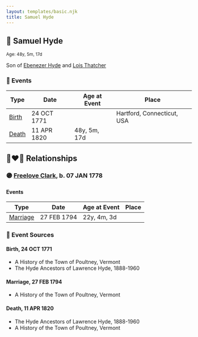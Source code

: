 ```yaml
---
layout: templates/basic.njk
title: Samuel Hyde
---
```

## 🔵 Samuel Hyde
<small>Age: 48y, 5m, 17d</small>

Son of [Ebenezer Hyde](/people/1/14535025) and [Lois Thatcher](/people/9/92113144)

### 📆 Events

Type | Date | Age at Event | Place
------ | ------ | ------ | ------
[Birth](#event-event-2) | 24 OCT 1771 |  | Hartford, Connecticut, USA
[Death](#event-event-3) | 11 APR 1820 | 48y, 5m, 17d |

## 👩‍❤️‍👨 Relationships

### 🟣 [Freelove Clark](/people/9/92731294), b. 07 JAN 1778

#### Events

Type | Date | Age at Event | Place
------ | ------ | ------ | ------
[Marriage](#event-family-0-event-0) | 27 FEB 1794 | 22y, 4m, 3d |
### 📰 Event Sources

#### <a id="event-event-2"></a> Birth, 24 OCT 1771
* A History of the Town of Poultney, Vermont
* The Hyde Ancestors of Lawrence Hyde, 1888-1960

#### <a id="event-family-0-event-0"></a> Marriage, 27 FEB 1794
* A History of the Town of Poultney, Vermont
#### <a id="event-event-3"></a> Death, 11 APR 1820
* The Hyde Ancestors of Lawrence Hyde, 1888-1960
* A History of the Town of Poultney, Vermont
